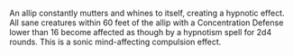 An allip constantly mutters and whines to itself, creating a hypnotic effect. All sane creatures within 60 feet of the allip with a Concentration Defense lower than 16 become affected as though by a hypnotism spell for 2d4 rounds. This is a sonic mind-affecting compulsion effect.